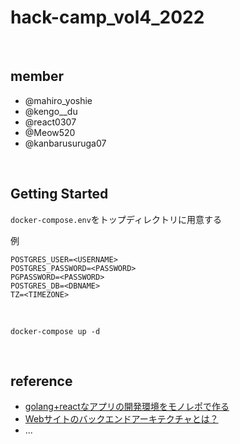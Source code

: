# hack-camp_vol4_2022


<br>

## member
- @mahiro_yoshie
- @kengo__du
- @react0307
- @Meow520
- @kanbarusuruga07


<br>

## Getting Started

```docker-compose.env```をトップディレクトリに用意する

例
```
POSTGRES_USER=<USERNAME>
POSTGRES_PASSWORD=<PASSWORD>
PGPASSWORD=<PASSWORD>
POSTGRES_DB=<DBNAME>
TZ=<TIMEZONE>
```

<br>

```
docker-compose up -d
```

<br>


## reference
- [golang+reactなアプリの開発環境をモノレポで作る](https://zenn.dev/karabiner/articles/golang_react_monorepo)
- [Webサイトのバックエンドアーキテクチャとは？](https://jp.indeed.com/career-advice/career-development/what-is-backend-web-architecture)
- ...
